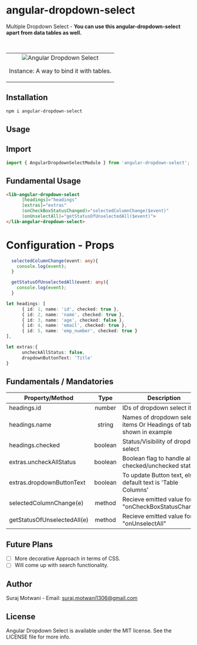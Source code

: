 # angular-dropdown-select
<p>Multiple Dropdown Select - <b>You can use this angular-dropdown-select apart from data tables as well.</b></p>
<br/>

<table>
  <tr>
    <td align="center">
      <img alt="Angular Dropdown Select"
        src="projects/angular-dropdown-select/Screenshots/dropdown-select.gif" />
        <p align="center">Instance: A way to bind it with tables.</p>
    </td>
   </tr>
</table>

## Installation

```sh
npm i angular-dropdown-select
```

## Usage

## Import
```ts
import { AngularDropdownSelectModule } from 'angular-dropdown-select';
```

## Fundamental Usage
```html
<lib-angular-dropdown-select 
      [headings]="headings" 
      [extras]="extras" 
      (onCheckBoxStatusChanged)="selectedColumnChange($event)" 
      (onUnselectAll)="getStatusOfUnselectedAll($event)">
</lib-angular-dropdown-select>
```

# Configuration - Props
```ts
  selectedColumnChange(event: any){
    console.log(event);
  }

  getStatusOfUnselectedAll(event: any){
    console.log(event);
  }

let headings: [
      { id: 1, name: 'id', checked: true },
      { id: 2, name: 'name', checked: true },
      { id: 3, name: 'age', checked: false },
      { id: 4, name: 'email', checked: true },
      { id: 5, name: 'emp_number', checked: true }
],

let extras:{
      uncheckAllStatus: false,
      dropdownButtonText: 'Title'
}
```

## Fundamentals / Mandatories

| Property/Method             |  Type   | Description                                                             |
| --------------------------- | :-----: | ----------------------------------------------------------------------- |
| headings.id                 | number  | IDs of dropdown select items                                            |
| headings.name               | string  | Names of dropdown select items Or Headings of table shown in example    |
| headings.checked            | boolean | Status/Visibility of dropdown select                                    |
| extras.uncheckAllStatus     | boolean | Boolean flag to handle all checked/unchecked state                      |
| extras.dropdownButtonText   | boolean | To update Button text, else default text is 'Table Columns'             |
| selectedColumnChange(e)     | method  | Recieve emitted value for "onCheckBoxStatusChanged"                     |
| getStatusOfUnselectedAll(e) | method  | Recieve emitted value for "onUnselectAll"                               |


## Future Plans
- [ ] More decorative Approach in terms of CSS.
- [ ] Will come up with search functionality.

## Author
Suraj Motwani - Email: suraj.motwani1306@gmail.com

## License

Angular Dropdown Select is available under the MIT license. See the LICENSE file for more info.

